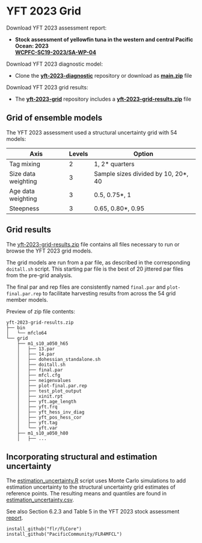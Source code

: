 # YFT 2023 Grid

Download YFT 2023 assessment report:

- **Stock assessment of yellowfin tuna in the western and central Pacific Ocean: 2023**\
  **[WCPFC-SC19-2023/SA-WP-04](https://meetings.wcpfc.int/node/19352)**

Download YFT 2023 diagnostic model:

- Clone the **[yft-2023-diagnostic](https://github.com/PacificCommunity/ofp-sam-yft-2023-diagnostic)** repository or download as **[main.zip](https://github.com/PacificCommunity/ofp-sam-yft-2023-diagnostic/archive/refs/heads/main.zip)** file

Download YFT 2023 grid results:

- The **[yft-2023-grid](https://github.com/PacificCommunity/ofp-sam-yft-2023-grid)** repository includes a **[yft-2023-grid-results.zip](https://github.com/PacificCommunity/ofp-sam-yft-2023-grid/releases/download/file/yft-2023-grid-results.zip)** file

## Grid of ensemble models

The YFT 2023 assessment used a structural uncertainty grid with 54 models:

Axis                | Levels | Option
------------------- | ------ | -----------------------------------
Tag mixing          |      2 | 1, 2* quarters
Size data weighting |      3 | Sample sizes divided by 10, 20*, 40
Age data weighting  |      3 | 0.5, 0.75*, 1
Steepness           |      3 | 0.65, 0.80*, 0.95

## Grid results

The [yft-2023-grid-results.zip](https://github.com/PacificCommunity/ofp-sam-yft-2023-grid/releases/download/file/yft-2023-grid-results.zip) file contains all files necessary to run or browse the YFT 2023 grid models.

The grid models are run from a par file, as described in the corresponding `doitall.sh` script. This starting par file is the best of 20 jittered par files from the pre-grid analysis.

The final par and rep files are consistently named `final.par` and `plot-final.par.rep` to facilitate harvesting results from across the 54 grid member models.

Preview of zip file contents:

```
yft-2023-grid-results.zip
├── bin
│   └── mfclo64
└── grid
    ├── m1_s10_a050_h65
    │   ├── 13.par
    │   ├── 14.par
    │   ├── dohessian_standalone.sh
    │   ├── doitall.sh
    │   ├── final.par
    │   ├── mfcl.cfg
    │   ├── neigenvalues
    │   ├── plot-final.par.rep
    │   ├── test_plot_output
    │   ├── xinit.rpt
    │   ├── yft.age_length
    │   ├── yft.frq
    │   ├── yft_hess_inv_diag
    │   ├── yft_pos_hess_cor
    │   ├── yft.tag
    │   └── yft.var
    ├── m1_s10_a050_h80
    │   ├── ...
```

## Incorporating structural and estimation uncertainty

The [estimation_uncertainty.R](notes/estimation_uncertainty.R) script uses Monte Carlo simulations to add estimation uncertainty to the structural uncertainty grid estimates of reference points. The resulting means and quantiles are found in [estimation_uncertainty.csv](notes/estimation_uncertainty.csv).

See also Section 6.2.3 and Table 5 in the YFT 2023 stock assessment [report](https://meetings.wcpfc.int/node/19352).

```
install_github("flr/FLCore")
install_github("PacificCommunity/FLR4MFCL")
```
